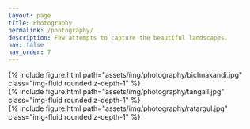 ```yaml
---
layout: page
title: Photography
permalink: /photography/
description: Few attempts to capture the beautiful landscapes.
nav: false
nav_order: 7
---
```




<div class="row mt-3">
    <div class="col mt-3 mt-md-0">
        {% include figure.html path="assets/img/photography/bichnakandi.jpg" class="img-fluid rounded z-depth-1" %}
    </div>
</div>
<div class="row mt-3">
    <div class="col-6">
        {% include figure.html path="assets/img/photography/tangail.jpg" class="img-fluid rounded z-depth-1" %}
    </div>
    <div class ="col-6">
    {% include figure.html path="assets/img/photography/ratargul.jpg" class="img-fluid rounded z-depth-1" %}
    </div>
</div>
